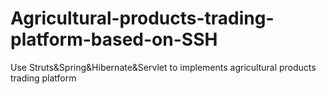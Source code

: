 # Agricultural-products-trading-platform-based-on-SSH
Use Struts&amp;Spring&amp;Hibernate&amp;Servlet to implements agricultural products trading platform 
